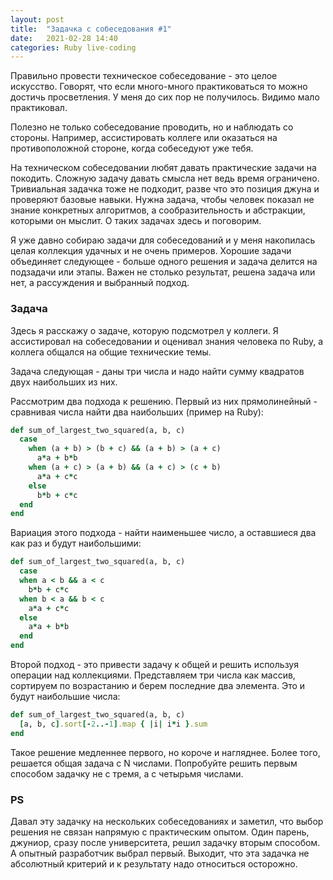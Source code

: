 ```yaml
---
layout: post
title:  "Задачка с собеседования #1"
date:   2021-02-28 14:40
categories: Ruby live-coding
---
```


Правильно провести техническое собеседование - это целое искусство.
Говорят, что если много-много практиковаться то можно достичь
просветления. У меня до сих пор не получилось. Видимо мало практиковал.

Полезно не только собеседование проводить, но и наблюдать со стороны.
Например, ассистировать коллеге или оказаться на противоположной
стороне, когда собеседуют уже тебя.

На техническом собеседовании любят давать практические задачи на
покодить. Сложную задачу давать смысла нет ведь время ограничено.
Тривиальная задачка тоже не подходит, разве что это позиция джуна и
проверяют базовые навыки. Нужна задача, чтобы человек показал не знание
конкретных алгоритмов, а сообразительность и абстракции, которыми он
мыслит. О таких задачах здесь и поговорим.

Я уже давно собираю задачи для собеседований и у меня накопилась целая
коллекция удачных и не очень примеров. Хорошие задачи объединяет
следующее - больше одного решения и задача делится на подзадачи или
этапы. Важен не столько результат, решена задача или нет, а рассуждения
и выбранный подход.


### Задача

Здесь я расскажу о задаче, которую подсмотрел у коллеги. Я ассистировал
на собеседовании и оценивал знания человека по Ruby, а коллега общался
на общие технические темы.

Задача следующая - даны три числа и надо найти сумму квадратов двух
наибольших из них.

Рассмотрим два подхода к решению. Первый из них прямолинейный -
сравнивая числа найти два наибольших (пример на Ruby):

```ruby
def sum_of_largest_two_squared(a, b, c)
  case
    when (a + b) > (b + c) && (a + b) > (a + c)
      a*a + b*b
    when (a + c) > (a + b) && (a + c) > (c + b)
      a*a + c*c
    else
      b*b + c*c
  end
end
```

Вариация этого подхода - найти наименьшее число, а оставшиеся два как
раз и будут наибольшими:

```ruby
def sum_of_largest_two_squared(a, b, c)
  case
  when a < b && a < c
    b*b + c*c
  when b < a && b < c
    a*a + c*c
  else
    a*a + b*b
  end
end
```

Второй подход - это привести задачу к общей и решить используя операции
над коллекциями. Представляем три числа как массив, сортируем по
возрастанию и берем последние два элемента. Это и будут наибольшие
числа:

```ruby
def sum_of_largest_two_squared(a, b, c)
  [a, b, c].sort[-2..-1].map { |i| i*i }.sum
end
```

Такое решение медленнее первого, но короче и нагляднее. Более того,
решается общая задача с N числами. Попробуйте решить первым способом
задачку не с тремя, а с четырьмя числами.


### PS

Давал эту задачку на нескольких собеседованиях и заметил, что выбор
решения не связан напрямую с практическим опытом. Один парень, джуниор,
сразу после университета, решил задачку вторым способом. А опытный
разработчик выбрал первый. Выходит, что эта задачка не абсолютный
критерий и к результату надо относиться осторожно.

[jekyll-gh]: https://github.com/mojombo/jekyll
[jekyll]:    http://jekyllrb.com
